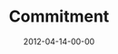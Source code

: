 ---
layout: message
category: message
series: "Game Changers"
title: "Commitment"
date: 2012-04-14-00-00
message_id: 722
audio-description: "Brian Tome talks about how Game Changers demonstrate action, commitment and follow through."
audio: "http://www.crossroads.net/players/media/hq/gamechangers_06.mp3"
audio-title: "Commitment"
audio-duration: "41:09"
video-description: "Brian Tome talks about how Game Changers demonstrate action, commitment and follow through."
video-title: "Commitment"
video: "https://s3.amazonaws.com/crossroadsvideomessages/gamechangers_06.mp4"
video-poster: "https://www.crossroads.net/uploadedfiles/gamechangers_06_still.jpg"
program-description: "Game Changers&#58; Commitment Program"
program: "http://www.crossroads.net/players/media/hq/04_14-15_12Program.pdf"
program-title: "Commitment"
---